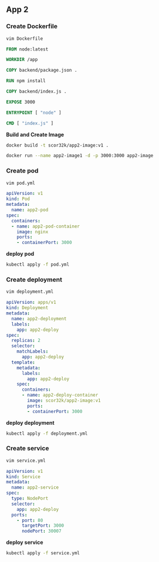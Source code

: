 ## App 2

### Create Dockerfile
```bash
vim Dockerfile
```

```Dockerfile
FROM node:latest

WORKDIR /app

COPY backend/package.json .

RUN npm install

COPY backend/index.js .

EXPOSE 3000

ENTRYPOINT [ "node" ]

CMD [ "index.js" ]
```

**Build and Create Image**
```bash
docker build -t scor32k/app2-image:v1 .    

docker run --name app2-image1 -d -p 3000:3000 app2-image
```

### Create pod

```bash
vim pod.yml
```

```yml
apiVersion: v1
kind: Pod
metadata:
  name: app2-pod
spec:
  containers:
  - name: app2-pod-container
    image: nginx
    ports:
    - containerPort: 3000

```

**deploy pod**
```bash
kubectl apply -f pod.yml
```

### Create deployment
```bash
vim deployment.yml
```
```yml
apiVersion: apps/v1
kind: Deployment
metadata:
  name: app2-deployment
  labels:
    app: app2-deploy
spec:
  replicas: 2
  selector:
    matchLabels:
      app: app2-deploy
  template:
    metadata:
      labels:
        app: app2-deploy
    spec:
      containers:
      - name: app2-deploy-container
        image: scor32k/app2-image:v1
        ports:
        - containerPort: 3000 
```

**deploy deployment**
```bash
kubectl apply -f deployment.yml
```

### Create service
```bash
vim service.yml
```

```yml
apiVersion: v1
kind: Service
metadata:
  name: app2-service
spec:
  type: NodePort
  selector:
    app: app2-deploy
  ports:
    - port: 80
      targetPort: 3000
      nodePort: 30007
```

**deploy service**
```bash
kubectl apply -f service.yml
```